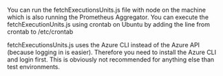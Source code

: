 You can run the fetchExecutionsUnits.js file with node on the machine which is also running the Prometheus Aggregator. You can execute the fetchExecutionUnits.js using crontab on Ubuntu by adding the line from crontab to /etc/crontab

fetchExecutionsUnits.js uses the Azure CLI instead of the Azure API (because logging in is easier). Therefore you need to install the Azure CLI and login first. This is obviously not recommended for anything else than test environments.
